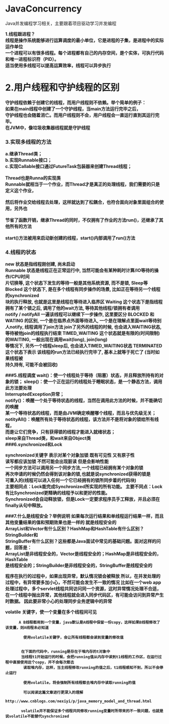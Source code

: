 # JavaConcurrency
Java并发编程学习相关，主要跟着项目驱动学习并发编程

<b>1.线程跟进程？<b/><br>
线程是操作系统能够进行运算调度的最小单位，它是进程的子集，是进程中的实际运作单位<br>
一个进程可以有很多线程。每个进程都有自己的内存空间，是个实体，可执行代码和唯一进程标识符（PID）。 <br>
适当使用多线程可以提高运算效率，线程可以异步执行<br>
# 2.用户线程和守护线程的区别<br>
守护线程依赖于创建它的线程，而用户线程则不依赖。举个简单的例子：<br>
如果在main线程中创建了一个守护线程，当main方法运行完毕之后，<br>
守护线程也会随着消亡。而用户线程则不会，用户线程会一直运行直到其运行完毕。<br>
在JVM中，像垃圾收集器线程就是守护线程<br>
### 3.实现多线程的方法<br>
a.继承Thread类；<br>
b.实现Runnable接口；<br>
c.实现Callable接口通过FutureTask包装器来创建Thread线程；<br><br>
Thread也是Runna的实现类<br>
Runnable就相当于一个作业，而Thread才是真正的处理线程，我们需要的只是定义这个作业，<br><br>
然后将作业交给线程去处理，这样就达到了松耦合，也符合面向对象里面组合的使用，另外也<br><br>
节省了函数开销，继承Thread的同时，不仅拥有了作业的方法run()，还继承了其他所有的方法<br><br>
start()方法被用来启动新创建的线程，start()内部调用了run()方法<br>
### 4.线程的状态<br>
   new 状态是指线程刚创建, 尚未启动<br>
   Runnable  状态是线程正在正常运行中, 当然可能会有某种耗时计算/IO等待的操作/CPU时间<br>片切换等, 这个状态下发生的等待一般是其他系统资源, 而不是锁, Sleep等
   Blocked 这个状态下, 是在多个线程有同步操作的场景, 比如正在等待另一个线程的synchronized<br> 块的执行释放, 也就是这里是线程在等待进入临界区
  Waiting 这个状态下是指线程拥有了某个锁之后, 调用了他的wait方法, 等待其他线程/锁拥有者调用<br> notify / notifyAll 一遍该线程可以继续下一步操作, 这里要区分 BLOCKED 和 WATING 的区别, 一个是在临界点外面等待进入, 一个是在理解点里面wait等待别人notify, 线程调用了join方法 join了另外的线程的时候, 也会进入WAITING状态, 等待被他join的线程执行结束
   TIMED_WAITING 这个状态就是有限的(时间限制)的WAITING, 一般出现在调用wait(long), 
   join(long)<br>等情况下, 另外一个线程sleep后, 也会进入TIMED_WAITING状态
   TERMINATED 这个状态下表示 该线程的run方法已经执行完毕了, 基本上就等于死亡了
   (当时如果线程被<br>持久持有, 可能不会被回收)
   
###5.线程调度
wait()：使一个线程处于等待（阻塞）状态，并且释放所持有的对象的锁；
sleep()：使一个正在运行的线程处于睡眠状态，是一个静态方法，调用此方法要处理<br>
InterruptedException异常；<br>
notify()：唤醒一个处于等待状态的线程，当然在调用此方法的时候，并不能确切的唤醒<br>
某一个等待状态的线程，而是由JVM确定唤醒哪个线程，而且与优先级无关；<br>
notityAll()：唤醒所有处于等待状态的线程，该方法并不是将对象的锁给所有线程，<br>
而是让它们竞争，只有获得锁的线程才能进入就绪状态；<br>
sleep来自Thread类，和wait来自Object类<br>
###6.synchronized和Lock

synchronized关键字 表示对某个对象加锁 既有可见性 又有原子性<br>
读写都应该加锁  不然可能会出现脏读  但是会影响性能<br>
一个同步方法可以调用另一个同步方法,一个线程已经拥有某个对象的锁<br>
再次申请的时候仍然会得到该对象的锁,也就是说synchronized获得的锁是<br>
可重入的(线程可以进入任何一个它已经拥有的锁所同步着的代码块)<br>
主要相同点：Lock能完成Synchronized所实现的所有功能。
主要不同点：Lock有比Synchronized更精确的线程予以和更好的性能。<br>
Synchronized会自动释放锁，但是Lock一定要求程序员手工释放，并且必须在finally从句中释放。

###7.什么是线程安全？举例说明
如果每次运行结果和单线程运行结果一样，而且其他变量结果的值和预期效果也是一样的
就是线程安全的<br>
ArrayList和Vector有什么区别？HashMap和HashTable有什么区别？StringBuilder和<br>
StringBuffer有什么区别？这些都是Java面试中常见的基础问题。面对这样的问题，回答是：<br>
ArrayList是非线程安全的，Vector是线程安全的；HashMap是非线程安全的，HashTable<br>
是线程安全的；StringBuilder是非线程安全的，StringBuffer是线程安全的<br>


   
   
   程序在执行的过程中，如果出现异常，默认情况锁会被释放
   所以，在并发处理的过程中，有异常要多加小心，不然可能会发生不一致的情况
   比如在一个web app处理过程中，多个servlet线程共同访问同一个资源，这时异常情况处理不合适，
   在一个线程中抛出异常，其他线程就会进入同步代码区，有可能会访问到异常产生时数据。
   因此要非常小心的处理同步业务逻辑中的异常
   
   volatile 关键字，使一个变量在多个线程间可见
          
          A B线程都用到一个变量，java默认是A线程中保留一份copy，这样如果B线程修改了该变量，则A线程未必知道
          
            使用volatile关键字，会让所有线程都会读到变量的修改值
          
           
           在下面的代码中，running是存在于堆内存的t对象中
           当线程t1开始运行的时候，会把running值从内存中读到t1线程的工作区，在运行过程中直接使用这个copy，并不会每次都去
            读取堆内存，这样，当主线程修改running的值之后，t1线程感知不到，所以不会停止运行
           
            使用volatile，将会强制所有线程都去堆内存中读取running的值
           
            可以阅读这篇文章进行更深入的理解
            http://www.cnblogs.com/nexiyi/p/java_memory_model_and_thread.html
           
           volatile并不能保证多个线程共同修改running变量时所带来的不一致问题，也就是说volatile不能替代synchronized